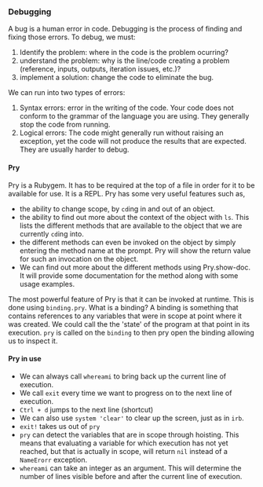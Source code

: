 ### Debugging

A bug is a human error in code.  Debugging is the process of finding and fixing those errors.
To debug, we must:
1. Identify the problem: where in the code is the problem ocurring?
2. understand the problem: why is the line/code creating a problem (reference, inputs, outputs, iteration issues, etc.)?
3. implement a solution: change the code to eliminate the bug.

We can run into two types of errors:

1. Syntax errors:   error in the writing of the code.  Your code does not conform to the grammar of the language you are using.  They generally stop the code from running.
2. Logical errors:  The code might generally run without raising an exception, yet the code will not produce the results that are expected.  They are usually harder to debug.

#### Pry

Pry is a Rubygem.  It has to be required at the top of a file in order for it to be available for use.  It is a REPL.
Pry has some very useful features such as,

* the ability to change scope, by `cd`ing in and out of an object.
* the ability to find out more about the context of the object with `ls`.  This lists the different methods that are available to the object that we are currently `cd`ing into.
* the different methods can even be invoked on the object by simply entering the method name at the prompt.  Pry will show the return value for such an invocation on the object.
* We can find out more about the different methods using Pry.show-doc.  It will provide some documentation for the method along with some usage examples.

The most powerful feature of Pry is that it can be invoked at runtime.  This is done using `binding.pry`.
What is a binding?  A binding is something that contains references to any variables that were in scope at point where it was created. We could call the the 'state' of the program at that point in its execution.  `pry` is called on the `binding` to then pry open the binding allowing us to inspect it.

#### Pry in use

* We can always call `whereami` to bring back up the current line of execution.
* We call `exit` every time we want to progress on to the next line of execution.
* `Ctrl + d` jumps to the next line (shortcut)
* We can also use `system 'clear'` to clear up the screen, just as in `irb`.
* `exit!` takes us out of `pry`
* `pry` can detect the variables that are in scope through hoisting.  This means that evaluating a variable for which execution has not yet reached, but that is actually in scope, will return `nil` instead of a `NameErorr` exception.
* `whereami` can take an integer as an argument.  This will determine the number of lines visible before and after the current line of execution.





